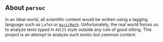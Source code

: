 About `parsuc`
-------------

In an ideal world, all scientific content would be written using a tagging language such as `LaTeX` or [`AsciiMath`](https://asciimath.org/). Unfortunately, the real world forces us to analyze texts typed in `ASCII` style outside any rule of good sitting. This project is an attempt to analyze such exotic but common content.
